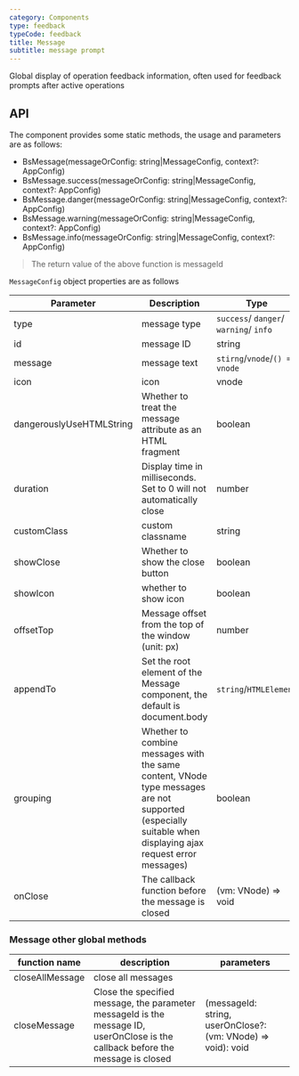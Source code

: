 ```yaml
---
category: Components
type: feedback
typeCode: feedback
title: Message
subtitle: message prompt
---
```


Global display of operation feedback information, often used for feedback prompts after active operations

## API

The component provides some static methods, the usage and parameters are as follows:
+ BsMessage(messageOrConfig: string|MessageConfig, context?: AppConfig)
+ BsMessage.success(messageOrConfig: string|MessageConfig, context?: AppConfig)
+ BsMessage.danger(messageOrConfig: string|MessageConfig, context?: AppConfig)
+ BsMessage.warning(messageOrConfig: string|MessageConfig, context?: AppConfig)
+ BsMessage.info(messageOrConfig: string|MessageConfig, context?: AppConfig)
> The return value of the above function is messageId

`MessageConfig` object properties are as follows

| Parameter | Description | Type | Default |
|---------------------------|---------------------------------------------------|----------------------------------------|-------|
| type | message type | `success`/ `danger`/ `warning`/ `info` | info |
| id | message ID | string | |
| message | message text | `stirng`/`vnode`/`() => vnode` | |
| icon | icon | vnode | |
| dangerouslyUseHTMLString | Whether to treat the message attribute as an HTML fragment | boolean | false |
| duration | Display time in milliseconds. Set to 0 will not automatically close | number | 3000 |
| customClass | custom classname | string | |
| showClose | Whether to show the close button | boolean | true |
| showIcon | whether to show icon | boolean | true |
| offsetTop | Message offset from the top of the window (unit: px) | number | 20 |
| appendTo | Set the root element of the Message component, the default is document.body | `string`/`HTMLElement` | body |
| grouping | Whether to combine messages with the same content, VNode type messages are not supported (especially suitable when displaying ajax request error messages) | boolean | false |
| onClose | The callback function before the message is closed | (vm: VNode) => void | false |


### Message other global methods

| function name | description | parameters |
|------|----------------------------------------------|--------------------------------------------------------------|
| closeAllMessage | close all messages | |
| closeMessage | Close the specified message, the parameter messageId is the message ID, userOnClose is the callback before the message is closed | (messageId: string, userOnClose?: (vm: VNode) => void): void |
